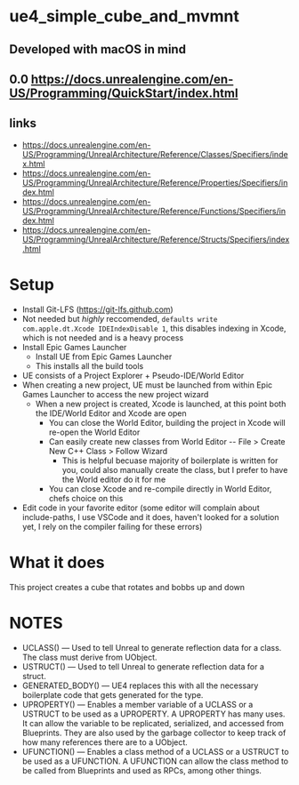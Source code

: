 # ue4_simple_cube_and_mvmnt
## Developed with macOS in mind
## 0.0 https://docs.unrealengine.com/en-US/Programming/QuickStart/index.html
## links
- https://docs.unrealengine.com/en-US/Programming/UnrealArchitecture/Reference/Classes/Specifiers/index.html
- https://docs.unrealengine.com/en-US/Programming/UnrealArchitecture/Reference/Properties/Specifiers/index.html
- https://docs.unrealengine.com/en-US/Programming/UnrealArchitecture/Reference/Functions/Specifiers/index.html
- https://docs.unrealengine.com/en-US/Programming/UnrealArchitecture/Reference/Structs/Specifiers/index.html

# Setup
- Install Git-LFS (https://git-lfs.github.com)
- Not needed but _highly_ reccomended, `defaults write com.apple.dt.Xcode IDEIndexDisable 1`, this disables indexing in Xcode, which is not needed and is a heavy process
- Install Epic Games Launcher
  - Install UE from Epic Games Launcher
  - This installs all the build tools
- UE consists of a Project Explorer + Pseudo-IDE/World Editor
- When creating a new project, UE must be launched from within Epic Games Launcher to access the new project wizard
  - When a new project is created, Xcode is launched, at this point both the IDE/World Editor and Xcode are open
    - You can close the World Editor, building the project in Xcode will re-open the World Editor
    - Can easily create new classes from World Editor -- File > Create New C++ Class > Follow Wizard
      - This is helpful becuase majority of boilerplate is written for you, could also manually create the class, but I prefer to have the World editor do it for me
     - You can close Xcode and re-compile directly in World Editor, chefs choice on this
- Edit code in your favorite editor (some editor will complain about include-paths, I use VSCode and it does, haven't looked for a solution yet, I rely on the compiler failing for these errors)

# What it does
This project creates a cube that rotates and bobbs up and down

# NOTES

- UCLASS() — Used to tell Unreal to generate reflection data for a class. The class must derive from UObject.
- USTRUCT() — Used to tell Unreal to generate reflection data for a struct.
- GENERATED_BODY() — UE4 replaces this with all the necessary boilerplate code that gets generated for the type.
- UPROPERTY() — Enables a member variable of a UCLASS or a USTRUCT to be used as a UPROPERTY. A UPROPERTY has many uses. It can allow the variable to be replicated, serialized, and accessed from Blueprints. They are also used by the garbage collector to keep track of how many references there are to a UObject.
- UFUNCTION() — Enables a class method of a UCLASS or a USTRUCT to be used as a UFUNCTION. A UFUNCTION can allow the class method to be called from Blueprints and used as RPCs, among other things.
